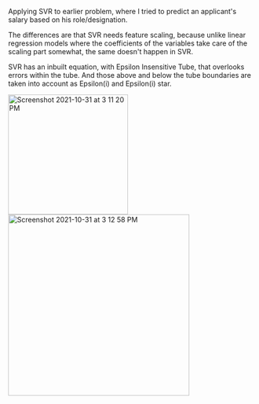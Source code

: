 Applying SVR to earlier problem, where I tried to predict an applicant's salary based on his role/designation.

The differences are that SVR needs feature scaling, because unlike linear regression models where the coefficients of the variables take care of the scaling part somewhat, the same doesn't happen in SVR. 

SVR has an inbuilt equation, with Epsilon Insensitive Tube, that overlooks errors within the tube. And those above and below the tube boundaries are taken into account as Epsilon(i) and Epsilon(i) star.

<img width="244" alt="Screenshot 2021-10-31 at 3 11 20 PM" src="https://user-images.githubusercontent.com/61674750/139576538-7c8787bb-2040-412a-b705-4b5ca127e2b4.png">

<img width="369" alt="Screenshot 2021-10-31 at 3 12 58 PM" src="https://user-images.githubusercontent.com/61674750/139576592-9f828032-65e9-4c86-8810-de189058247f.png">
